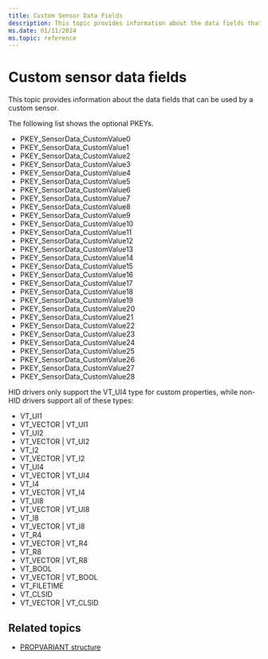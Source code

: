 ```yaml
---
title: Custom Sensor Data Fields
description: This topic provides information about the data fields that can be used by a custom sensor.
ms.date: 01/11/2024
ms.topic: reference
---
```


# Custom sensor data fields

This topic provides information about the data fields that can be used by a custom sensor.

The following list shows the optional PKEYs.

- PKEY_SensorData_CustomValue0
- PKEY_SensorData_CustomValue1
- PKEY_SensorData_CustomValue2
- PKEY_SensorData_CustomValue3
- PKEY_SensorData_CustomValue4
- PKEY_SensorData_CustomValue5
- PKEY_SensorData_CustomValue6
- PKEY_SensorData_CustomValue7
- PKEY_SensorData_CustomValue8
- PKEY_SensorData_CustomValue9
- PKEY_SensorData_CustomValue10
- PKEY_SensorData_CustomValue11
- PKEY_SensorData_CustomValue12
- PKEY_SensorData_CustomValue13
- PKEY_SensorData_CustomValue14
- PKEY_SensorData_CustomValue15
- PKEY_SensorData_CustomValue16
- PKEY_SensorData_CustomValue17
- PKEY_SensorData_CustomValue18
- PKEY_SensorData_CustomValue19
- PKEY_SensorData_CustomValue20
- PKEY_SensorData_CustomValue21
- PKEY_SensorData_CustomValue22
- PKEY_SensorData_CustomValue23
- PKEY_SensorData_CustomValue24
- PKEY_SensorData_CustomValue25
- PKEY_SensorData_CustomValue26
- PKEY_SensorData_CustomValue27
- PKEY_SensorData_CustomValue28

HID drivers only support the VT_UI4 type for custom properties, while non-HID drivers support all of these types:

- VT_UI1
- VT_VECTOR | VT_UI1
- VT_UI2
- VT_VECTOR | VT_UI2
- VT_I2
- VT_VECTOR | VT_I2
- VT_UI4
- VT_VECTOR | VT_UI4
- VT_I4
- VT_VECTOR | VT_I4
- VT_UI8
- VT_VECTOR | VT_UI8
- VT_I8
- VT_VECTOR | VT_I8
- VT_R4
- VT_VECTOR | VT_R4
- VT_R8
- VT_VECTOR | VT_R8
- VT_BOOL
- VT_VECTOR | VT_BOOL
- VT_FILETIME
- VT_CLSID
- VT_VECTOR | VT_CLSID

## Related topics

- [PROPVARIANT structure](/windows/win32/api/propidlbase/ns-propidlbase-propvariant)
